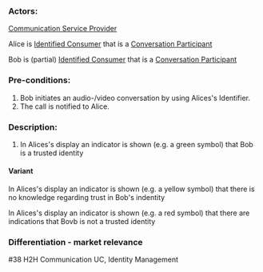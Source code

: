 ### Actors:

[Communication Service Provider](https://github.com/reTHINK-project/use-cases/blob/master/docs/D1.1/business-models/business-roles.md#communication-service-provider-csp)

Alice is [Identified Consumer](https://github.com/reTHINK-project/use-cases/blob/master/docs/D1.1/business-models/business-roles.md#identified-service-consumer) that is a [Conversation Participant](https://github.com/reTHINK-project/use-cases/blob/master/docs/D1.1/business-models/business-roles.md#conversation--communication-participant)

Bob is (partial) [Identified Consumer](https://github.com/reTHINK-project/use-cases/blob/master/docs/D1.1/business-models/business-roles.md#identified-service-consumer) that is a [Conversation Participant](https://github.com/reTHINK-project/use-cases/blob/master/docs/D1.1/business-models/business-roles.md#conversation--communication-participant)
### Pre-conditions:
1. Bob initiates an audio-/video conversation by using Alices's Identifier.
2. The call is notified to Alice.
### Description:
1. In Alices's display an indicator is shown (e.g. a green symbol) that Bob is a trusted identity
#### Variant

In Alices's display an indicator is shown (e.g. a yellow symbol) that there is no knowledge regarding trust in Bob's indentity

In Alices's display an indicator is shown (e.g. a red symbol) that there are indications that Bovb is not a trusted identity
### Differentiation - market relevance



#38 H2H Communication UC, Identity Management
